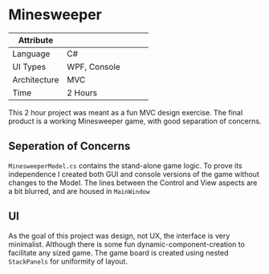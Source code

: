 # Minesweeper

| Attribute     |       |   |   |   |
|--------------|---------|---|---|---|
| Language   | C#     |   |   |   |
| UI Types   | WPF, Console     |   |   |   |
| Architecture | MVC     |   |   |   |
| Time         | 2 Hours |   |   |   |

This 2 hour project was meant as a fun MVC design exercise. The final product is a working Minesweeper game, with good separation of concerns. 

## Seperation of Concerns
```MinesweeperModel.cs``` contains the stand-alone game logic. To prove its independence I created both GUI and console versions of the game without changes to the Model.
The lines between the Control and View aspects are a bit blurred, and are housed in ```MainWindow```

## UI
As the goal of this project was design, not UX, the interface is very minimalist. Although there is some fun dynamic-component-creation to facilitate any sized game.
The game board is created using nested ```StackPanels``` for uniformity of layout.
